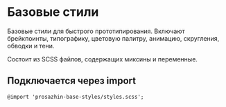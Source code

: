 # Базовые стили

Базовые стили для быстрого прототипирования. Включают брейкпоинты, типографику, цветовую палитру, анимацию, скругления, обводки и тени.

Состоит из SCSS файлов, содержащих миксины и переменные.



## Подключается через import
<code>@import 'prosazhin-base-styles/styles.scss';</code>